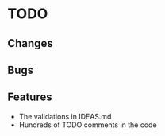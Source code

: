 # TODO

## Changes

## Bugs

## Features

* The validations in IDEAS.md
* Hundreds of TODO comments in the code
